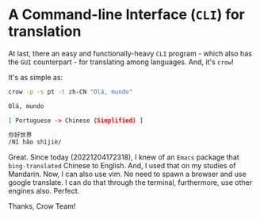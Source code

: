 # A Command-line Interface (`CLI`) for translation

At last, there an easy and functionally-heavy `CLI` program - which also has 
the `GUI` counterpart - for translating among languages. And, it's `crow`!

It's as simple as:
```sh
crow -p -s pt -t zh-CN "Olá, mundo"
```
```sh
Olá, mundo

[ Portuguese -> Chinese (Simplified) ]

你好世界
/Nǐ hǎo shìjiè/
```

Great. Since today (20221204172318), I knew of an `Emacs` package that 
`bing-translated` Chinese to English. And, I used that on my studies of 
Mandarin. Now, I can also use vim. No need to spawn a browser and use google 
translate. I can do that through the terminal, furthermore, use other engines 
also. Perfect.

Thanks, Crow Team!


